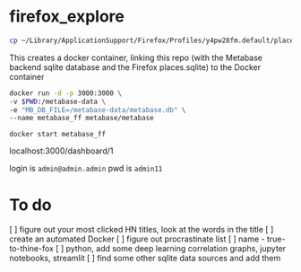 # firefox_explore

```bash
cp ~/Library/ApplicationSupport/Firefox/Profiles/y4pw28fm.default/places.sqlite .
```

This creates a docker container, linking this repo (with the Metabase backend sqlite database and the Firefox places.sqlite) to the Docker container

```bash
docker run -d -p 3000:3000 \
-v $PWD:/metabase-data \
-e "MB_DB_FILE=/metabase-data/metabase.db" \
--name metabase_ff metabase/metabase
```

```
docker start metabase_ff
```

localhost:3000/dashboard/1



login is 
`admin@admin.admin`
pwd is
`admin11`


# To do
[ ] figure out your most clicked HN titles, look at the words in the title
[ ] create an automated Docker
[ ] figure out procrastinate list 
[ ] name - true-to-thine-fox
[ ] python, add some deep learning correlation graphs, jupyter notebooks, streamlit
[ ] find some other sqlite data sources and add them 
